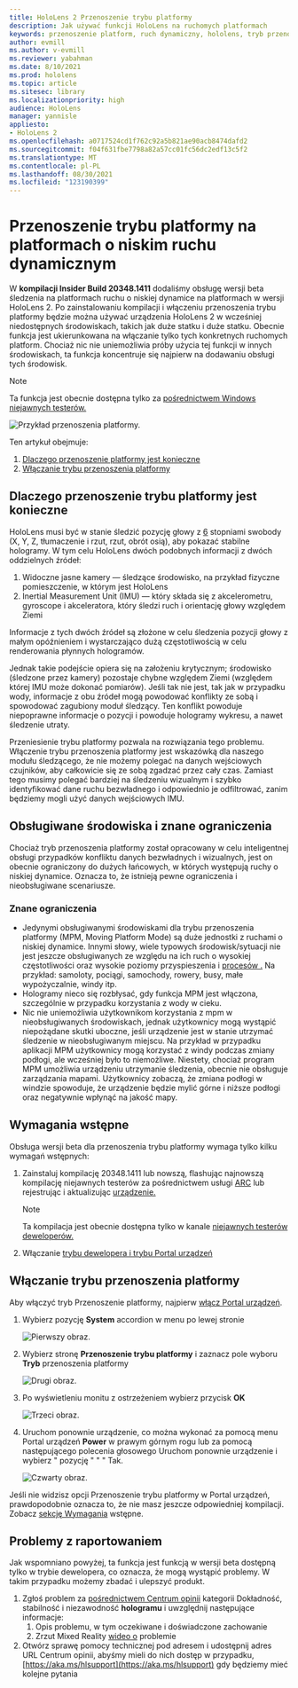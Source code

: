 ```yaml
---
title: HoloLens 2 Przenoszenie trybu platformy
description: Jak używać funkcji HoloLens na ruchomych platformach
keywords: przenoszenie platform, ruch dynamiczny, hololens, tryb przenoszenia platformy
author: evmill
ms.author: v-evmill
ms.reviewer: yabahman
ms.date: 8/10/2021
ms.prod: hololens
ms.topic: article
ms.sitesec: library
ms.localizationpriority: high
audience: HoloLens
manager: yannisle
appliesto:
- HoloLens 2
ms.openlocfilehash: a0717524cd1f762c92a5b821ae90acb8474dafd2
ms.sourcegitcommit: f04f631fbe7798a82a57cc01fc56dc2edf13c5f2
ms.translationtype: MT
ms.contentlocale: pl-PL
ms.lasthandoff: 08/30/2021
ms.locfileid: "123190399"
---
```

# <a name="moving-platform-mode-on-low-dynamic-motion-moving-platforms"></a>Przenoszenie trybu platformy na platformach o niskim ruchu dynamicznym

W **kompilacji Insider Build 20348.1411** dodaliśmy obsługę wersji beta śledzenia na platformach ruchu o niskiej dynamice na platformach w wersji HoloLens 2. Po zainstalowaniu kompilacji i włączeniu przenoszenia trybu platformy będzie można używać urządzenia HoloLens 2 w wcześniej niedostępnych środowiskach, takich jak duże statku i duże statku. Obecnie funkcja jest ukierunkowana na włączanie tylko tych konkretnych ruchomych platform. Chociaż nic nie uniemożliwia próby użycia tej funkcji w innych środowiskach, ta funkcja koncentruje się najpierw na dodawaniu obsługi tych środowisk.

> [!NOTE]
> Ta funkcja jest obecnie dostępna tylko za [pośrednictwem Windows niejawnych testerów.](hololens-insider.md)

![Przykład przenoszenia platformy.](./images/mpm-compare.gif)

Ten artykuł obejmuje:

1. [Dlaczego przenoszenie platformy jest konieczne](#why-moving-platform-mode-is-necessary)
1. [Włączanie trybu przenoszenia platformy](#enabling-moving-platform-mode)

## <a name="why-moving-platform-mode-is-necessary"></a>Dlaczego przenoszenie trybu platformy jest konieczne

HoloLens musi być w stanie śledzić pozycję głowy z [6](https://en.wikipedia.org/wiki/Six_degrees_of_freedom) stopniami swobody (X, Y, Z, tłumaczenie i rzut, rzut, obrót osią), aby pokazać stabilne hologramy. W tym celu HoloLens dwóch podobnych informacji z dwóch oddzielnych źródeł:

1. Widoczne jasne kamery — śledzące środowisko, na przykład fizyczne pomieszczenie, w którym jest HoloLens
1. Inertial Measurement Unit (IMU) — który składa się z akcelerometru, gyroscope i akceleratora, który śledzi ruch i orientację głowy względem Ziemi

Informacje z tych dwóch źródeł są złożone w celu śledzenia pozycji głowy z małym opóźnieniem i wystarczająco dużą częstotliwością w celu renderowania płynnych hologramów.

Jednak takie podejście opiera się na założeniu krytycznym; środowisko (śledzone przez kamery) pozostaje chybne względem Ziemi (względem której IMU może dokonać pomiarów). Jeśli tak nie jest, tak jak w przypadku wody, informacje z obu źródeł mogą powodować konflikty ze sobą i spowodować zagubiony moduł śledzący. Ten konflikt powoduje niepoprawne informacje o pozycji i powoduje hologramy wykresu, a nawet śledzenie utraty.

Przeniesienie trybu platformy pozwala na rozwiązania tego problemu. Włączenie trybu przenoszenia platformy jest wskazówką dla naszego modułu śledzącego, że nie możemy polegać na danych wejściowych czujników, aby całkowicie się ze sobą zgadzać przez cały czas. Zamiast tego musimy polegać bardziej na śledzeniu wizualnym i szybko identyfikować dane ruchu bezwładnego i odpowiednio je odfiltrować, zanim będziemy mogli użyć danych wejściowych IMU.

## <a name="supported-environments-and-known-limitations"></a>Obsługiwane środowiska i znane ograniczenia

Chociaż tryb przenoszenia platformy został opracowany w celu inteligentnej obsługi przypadków konfliktu danych bezwładnych i wizualnych, jest on obecnie ograniczony do dużych łańcowych, w których występują ruchy o niskiej dynamice. Oznacza to, że istnieją pewne ograniczenia i nieobsługiwane scenariusze.

### <a name="known-limitations"></a>Znane ograniczenia

- Jedynymi obsługiwanymi środowiskami dla trybu przenoszenia platformy (MPM, Moving Platform Mode) są duże jednostki z ruchami o niskiej dynamice. Innymi słowy, wiele typowych środowisk/sytuacji nie jest jeszcze obsługiwanych ze względu na ich ruch o wysokiej częstotliwości oraz wysokie poziomy przyspieszenia i [procesów .](https://en.wikipedia.org/wiki/Jerk_(physics))  Na przykład: samoloty, pociągi, samochody, rowery, busy, małe wypożyczalnie, windy itp.
- Hologramy nieco się rozbłysać, gdy funkcja MPM jest włączona, szczególnie w przypadku korzystania z wody w cieku.
- Nic nie uniemożliwia użytkownikom korzystania z mpm w nieobsługiwanych środowiskach, jednak użytkownicy mogą wystąpić niepożądane skutki uboczne, jeśli urządzenie jest w stanie utrzymać śledzenie w nieobsługiwanym miejscu. Na przykład w przypadku aplikacji MPM użytkownicy mogą korzystać z windy podczas zmiany podłogi, ale wcześniej było to niemożliwe. Niestety, chociaż program MPM umożliwia urządzeniu utrzymanie śledzenia, obecnie nie obsługuje zarządzania mapami. Użytkownicy zobaczą, że zmiana podłogi w windzie spowoduje, że urządzenie będzie mylić górne i niższe podłogi oraz negatywnie wpłynąć na jakość mapy.

## <a name="prerequisites"></a>Wymagania wstępne

Obsługa wersji beta dla przenoszenia trybu platformy wymaga tylko kilku wymagań wstępnych:

1. Zainstaluj kompilację 20348.1411 lub nowszą, flashując najnowszą kompilację niejawnych testerów za pośrednictwem usługi [ARC](hololens-insider.md#ffu-download-and-flash-directions) lub rejestrując i aktualizując [urządzenie.](hololens-insider.md#start-receiving-insider-builds)

   > [!NOTE]
   > Ta kompilacja jest obecnie dostępna tylko w kanale [niejawnych testerów deweloperów.](hololens-insider.md#start-receiving-insider-builds)

2. Włączanie [trybu dewelopera i trybu Portal urządzeń](/mixed-reality/develop/platform-capabilities-and-apis/using-the-windows-device-portal)

## <a name="enabling-moving-platform-mode"></a>Włączanie trybu przenoszenia platformy

Aby włączyć tryb Przenoszenie platformy, najpierw [włącz Portal urządzeń](/windows/mixed-reality/develop/platform-capabilities-and-apis/using-the-windows-device-portal).

1. Wybierz pozycję **System** accordion w menu po lewej stronie

   ![Pierwszy obraz.](.\images\moving-platform-1w.png)

2. Wybierz stronę **Przenoszenie trybu platformy** i zaznacz pole wyboru **Tryb** przenoszenia platformy

    ![Drugi obraz.](.\images\moving-platform-2z.png)

3. Po wyświetleniu monitu z ostrzeżeniem wybierz przycisk **OK**

   ![Trzeci obraz.](.\images\moving-platform-3w.png)

4. Uruchom ponownie urządzenie, co można wykonać za pomocą menu Portal urządzeń **Power** w prawym górnym rogu lub za pomocą następującego polecenia głosowego Uruchom ponownie urządzenie i wybierz &quot; pozycję &quot; &quot; &quot; Tak.

   ![Czwarty obraz.](.\images\moving-platform-4z.png)

Jeśli nie widzisz opcji Przenoszenie trybu platformy w Portal urządzeń, prawdopodobnie oznacza to, że nie masz jeszcze odpowiedniej kompilacji. Zobacz [sekcję Wymagania](#prerequisites) wstępne.

## <a name="reporting-issues"></a>Problemy z raportowaniem

Jak wspomniano powyżej, ta funkcja jest funkcją w wersji beta dostępną tylko w trybie dewelopera, co oznacza, że mogą wystąpić problemy. W takim przypadku możemy zbadać i ulepszyć produkt.

1. Zgłoś problem za [pośrednictwem Centrum opinii](hololens-feedback.md) kategorii Dokładność, stabilność i niezawodność **hologramu** i uwzględnij następujące informacje:
    1. Opis problemu, w tym oczekiwane i doświadczone zachowanie
    1. Zrzut Mixed Reality [wideo o](holographic-photos-and-videos.md#capture-a-mixed-reality-video) problemie
2.  Otwórz sprawę pomocy technicznej pod adresem i udostępnij adres URL Centrum opinii, abyśmy mieli do nich dostęp w przypadku, [https://aka.ms/hlsupport](https://aka.ms/hlsupport) gdy będziemy mieć kolejne pytania